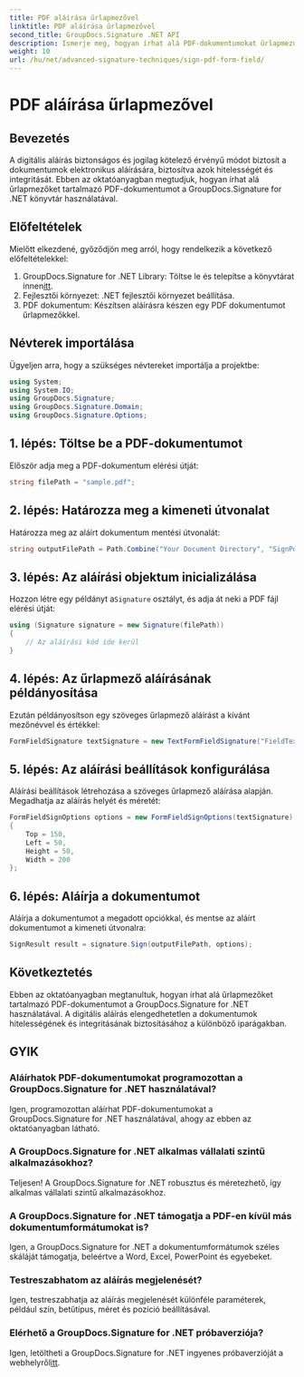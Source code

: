 ```yaml
---
title: PDF aláírása űrlapmezővel
linktitle: PDF aláírása űrlapmezővel
second_title: GroupDocs.Signature .NET API
description: Ismerje meg, hogyan írhat alá PDF-dokumentumokat űrlapmezőkkel a GroupDocs.Signature for .NET használatával. Gondoskodjon a dokumentumok hitelességéről és sértetlenségéről erőfeszítés nélkül.
weight: 10
url: /hu/net/advanced-signature-techniques/sign-pdf-form-field/
---
```


# PDF aláírása űrlapmezővel

## Bevezetés
A digitális aláírás biztonságos és jogilag kötelező érvényű módot biztosít a dokumentumok elektronikus aláírására, biztosítva azok hitelességét és integritását. Ebben az oktatóanyagban megtudjuk, hogyan írhat alá űrlapmezőket tartalmazó PDF-dokumentumot a GroupDocs.Signature for .NET könyvtár használatával.
## Előfeltételek
Mielőtt elkezdené, győződjön meg arról, hogy rendelkezik a következő előfeltételekkel:
1.  GroupDocs.Signature for .NET Library: Töltse le és telepítse a könyvtárat innen[itt](https://releases.groupdocs.com/signature/net/).
2. Fejlesztői környezet: .NET fejlesztői környezet beállítása.
3. PDF dokumentum: Készítsen aláírásra készen egy PDF dokumentumot űrlapmezőkkel.

## Névterek importálása
Ügyeljen arra, hogy a szükséges névtereket importálja a projektbe:
```csharp
using System;
using System.IO;
using GroupDocs.Signature;
using GroupDocs.Signature.Domain;
using GroupDocs.Signature.Options;
```
## 1. lépés: Töltse be a PDF-dokumentumot
Először adja meg a PDF-dokumentum elérési útját:
```csharp
string filePath = "sample.pdf";
```
## 2. lépés: Határozza meg a kimeneti útvonalat
Határozza meg az aláírt dokumentum mentési útvonalát:
```csharp
string outputFilePath = Path.Combine("Your Document Directory", "SignPdfWithFormField", "SignedWithFormField.pdf");
```
## 3. lépés: Az aláírási objektum inicializálása
 Hozzon létre egy példányt a`Signature` osztályt, és adja át neki a PDF fájl elérési útját:
```csharp
using (Signature signature = new Signature(filePath))
{
    // Az aláírási kód ide kerül
}
```
## 4. lépés: Az űrlapmező aláírásának példányosítása
Ezután példányosítson egy szöveges űrlapmező aláírást a kívánt mezőnévvel és értékkel:
```csharp
FormFieldSignature textSignature = new TextFormFieldSignature("FieldText", "Value1");
```
## 5. lépés: Az aláírási beállítások konfigurálása
Aláírási beállítások létrehozása a szöveges űrlapmező aláírása alapján. Megadhatja az aláírás helyét és méretét:
```csharp
FormFieldSignOptions options = new FormFieldSignOptions(textSignature)
{
    Top = 150,
    Left = 50,
    Height = 50,
    Width = 200
};
```
## 6. lépés: Aláírja a dokumentumot
Aláírja a dokumentumot a megadott opciókkal, és mentse az aláírt dokumentumot a kimeneti útvonalra:
```csharp
SignResult result = signature.Sign(outputFilePath, options);
```

## Következtetés
Ebben az oktatóanyagban megtanultuk, hogyan írhat alá űrlapmezőket tartalmazó PDF-dokumentumot a GroupDocs.Signature for .NET használatával. A digitális aláírás elengedhetetlen a dokumentumok hitelességének és integritásának biztosításához a különböző iparágakban.
## GYIK
### Aláírhatok PDF-dokumentumokat programozottan a GroupDocs.Signature for .NET használatával?
Igen, programozottan aláírhat PDF-dokumentumokat a GroupDocs.Signature for .NET használatával, ahogy az ebben az oktatóanyagban látható.
### A GroupDocs.Signature for .NET alkalmas vállalati szintű alkalmazásokhoz?
Teljesen! A GroupDocs.Signature for .NET robusztus és méretezhető, így alkalmas vállalati szintű alkalmazásokhoz.
### A GroupDocs.Signature for .NET támogatja a PDF-en kívül más dokumentumformátumokat is?
Igen, a GroupDocs.Signature for .NET a dokumentumformátumok széles skáláját támogatja, beleértve a Word, Excel, PowerPoint és egyebeket.
### Testreszabhatom az aláírás megjelenését?
Igen, testreszabhatja az aláírás megjelenését különféle paraméterek, például szín, betűtípus, méret és pozíció beállításával.
### Elérhető a GroupDocs.Signature for .NET próbaverziója?
 Igen, letöltheti a GroupDocs.Signature for .NET ingyenes próbaverzióját a webhelyről[itt](https://releases.groupdocs.com/).